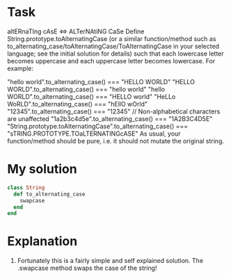 # Task
altERnaTIng cAsE <=> ALTerNAtiNG CaSe
Define String.prototype.toAlternatingCase (or a similar function/method such as to_alternating_case/toAlternatingCase/ToAlternatingCase 
in your selected language; see the initial solution for details) such that each lowercase letter becomes uppercase and each 
uppercase letter becomes lowercase. For example:

"hello world".to_alternating_case() === "HELLO WORLD"
"HELLO WORLD".to_alternating_case() === "hello world"
"hello WORLD".to_alternating_case() === "HELLO world"
"HeLLo WoRLD".to_alternating_case() === "hEllO wOrld"
"12345".to_alternating_case() === "12345" // Non-alphabetical characters are unaffected
"1a2b3c4d5e".to_alternating_case() === "1A2B3C4D5E"
"String.prototype.toAlternatingCase".to_alternating_case() === "sTRING.PROTOTYPE.TOaLTERNATINGcASE"
As usual, your function/method should be pure, i.e. it should not mutate the original string.

# My solution

```ruby
class String
  def to_alternating_case
    swapcase
  end
end
```

# Explanation
1. Fortunately this is a fairly simple and self explained solution. The .swapcase method swaps the case of the string!
